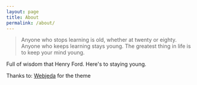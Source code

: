 ```yaml
---
layout: page
title: About
permalink: /about/
---
```


> Anyone who stops learning is old, whether at twenty or eighty. Anyone who keeps learning stays young. The greatest thing in life is to keep your mind young.

Full of wisdom that Henry Ford. Here's to staying young.

Thanks to: [Webjeda](https://github.com/sharu725/thunder) for the theme
